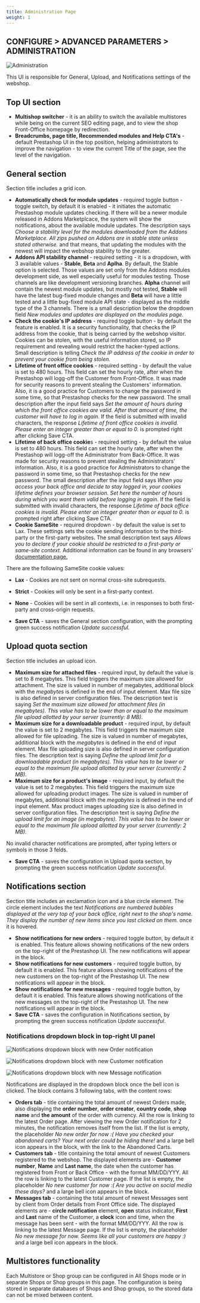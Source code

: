```yaml
---
title: Administration Page
weight: 1
---
```


## CONFIGURE > ADVANCED PARAMETERS > ADMINISTRATION

![Administration](static/img/configure-administration.png)

This UI is responsible for General, Upload, and Notifications settings of the webshop.

## Top UI section

- **Multishop switcher** - it is an ability to switch the available multistores while being on the current SEO editing page, and to view the shop Front-Office homepage by redirection.
- **Breadcrumbs, page title, Recommended modules and Help CTA's** - default Prestashop UI in the top position, helping administrators to improve the navigation - to view the current Title of the page, see the level of the navigation.

## General section

Section title includes a grid icon.

- **Automatically check for module updates** - required toggle button - toggle switch, by default it is enabled - it initiates the automatic Prestashop module updates checking. If there will be a newer module released in Addons Marketplcace, the system will show the notifications, about the available module updates. The description says _Choose a stability level for the modules downloaded from the Addons Marketplace. All zips pushed on Addons are in stable state unless stated otherwise._ and that means, that updating the modules with the newest will impact the webshop stability to the greater.
- **Addons API stability channel** - required setting - it is a dropdown, with 3 available values - **Stable**, **Beta** and **Aplha**. By default, the Stable option is selected. Those values are set only from the Addons modules development side, as well especially useful for modules testing. Those channels are like development versioning branches. **Alpha** channel will contain the newest module updates, but mostly not tested, **Stable** will have the latest bug-fixed module changes and **Beta** will have a little tested and a little bug-fixed module API state - displayed as the middle type of the 3 channels. There is a small description below the dropdown field _New modules and updates are displayed on the modules page._
- **Check the cookie's IP address** - required toggle button - by default the feature is enabled. It is a security functionality, that checks the IP address from the cookie, that is being carried by the webshop visitor. Cookies can be stolen, with the useful information stored, so IP requirement and revealing would restrict the hacker-typed actions. Small description is telling _Check the IP address of the cookie in order to prevent your cookie from being stolen._
- **Lifetime of front office cookies** - required setting - by default the value is set to 480 hours. This field can set the hourly rate, after when the Prestashop will logg-off the Customer from Front-Office. It was made for security reasons to prevent stealing the Customers' information. Also, it is a good practice for Customers to change the password in some time, so that Prestashop checks for the new password. The small description after the input field says _Set the amount of hours during which the front office cookies are valid. After that amount of time, the customer will have to log in again._ If the field is submitted with invalid characters, the response _Lifetime of front office cookies is invalid. Please enter an integer greater than or equal to 0._ is prompted right after clicking Save CTA. 
- **Lifetime of back office cookie**s - required setting - by default the value is set to 480 hours. This field can set the hourly rate, after when the Prestashop will logg-off the Administrator from Back-Office. It was made for security reasons to prevent stealing the Administrators' information. Also, it is a good practice for Administrators to change the password in some time, so that Prestashop checks for the new password. The small description after the input field says _When you access your back office and decide to stay logged in, your cookies lifetime defines your browser session. Set here the number of hours during which you want them valid before logging in again._ If the field is submitted with invalid characters, the response _Lifetime of back office cookies is invalid. Please enter an integer greater than or equal to 0._ is prompted right after clicking Save CTA. 
- **Cookie SameSite** - required dropdown - by default the value is set to Lax. These settings sets the cookie sending information to the third-party or the first-party websites. The small description text says _Allows you to declare if your cookie should be restricted to a first-party or same-site context._ Additional information can be found in any browsers' [documentation page.](https://developer.mozilla.org/en-US/docs/Web/HTTP/Headers/Set-Cookie/SameSite) 

There are the following SameSite cookie values:
  - **Lax** - Cookies are not sent on normal cross-site subrequests.
  - **Strict** - Cookies will only be sent in a first-party context.
  - **None** - Cookies will be sent in all contexts, i.e. in responses to both first-party and cross-origin requests. 

- **Save CTA** - saves the General section configuration, with the prompting green success notification _Update successful_.

## Upload quota section

Section title includes an upload icon.

- **Maximum size for attached files** - required input, by default the value is set to 8 megabytes. This field triggers the maximum size allowed for attachment. The size is valued in number of megabytes, additional block with the _megabytes_ is defined in the end of input element. Max file size is also defined in server configuration files. The description text is saying _Set the maximum size allowed for attachment files (in megabytes). This value has to be lower than or equal to the maximum file upload allotted by your server (currently: 8 MB)._
- **Maximum size for a downloadable product** - required input, by default the value is set to 2 megabytes. This field triggers the maximum size allowed for file uploading. The size is valued in number of megabytes, additional block with the _megabytes_ is defined in the end of input element. Max file uploading size is also defined in server configuration files. The description text is saying _Define the upload limit for a downloadable product (in megabytes). This value has to be lower or equal to the maximum file upload allotted by your server (currently: 2 MB)._
- **Maximum size for a product's image** - required input, by default the value is set to 2 megabytes. This field triggers the maximum size allowed for uploading product images. The size is valued in number of megabytes, additional block with the _megabytes_ is defined in the end of input element. Max product images uploading size is also defined in server configuration files. The description text is saying _Define the upload limit for an image (in megabytes). This value has to be lower or equal to the maximum file upload allotted by your server (currently: 2 MB)._

No invalid character notifications are prompted, after typing letters or symbols in those 3 felds. 

- **Save CTA** - saves the configuration in Upload quota section, by prompting the green success notification _Update successful_.

## Notifications section

Section title includes an exclamation icon and a blue circle element. The circle element includes the text _Notifications are numbered bubbles displayed at the very top of your back office, right next to the shop's name. They display the number of new items since you last clicked on them._ once it is hovered.

- **Show notifications for new orders** - required toggle button, by default it is enabled. This feature allows showing notifications of the new orders on the top-right of the Prestashop UI. The new notifications will appear in the block.
- **Show notifications for new customers** - required toggle button, by default it is enabled. This feature allows showing notifications of the new customers on the top-right of the Prestashop UI. The new notifications will appear in the block.
- **Show notifications for new messages** - required toggle button, by default it is enabled. This feature allows showing notifications of the new messages on the top-right of the Prestashop UI. The new notifications will appear in the block.
- **Save CTA** - saves the configuration in Notifications section, by prompting the green success notification _Update successful_.

### Notifications dropdown block in top-right UI panel

![Notifications dropdown block with new Order notification](static/img/notifications-dropdown-block.png)

![Notifications dropdown block with new Customer notification](static/img/new-customer.png)

![Notifications dropdown block with new Message notification](static/img/new-messages.png)

Notifications are displayed in the dropdown block once the bell icon is clicked. The block contains 3 following tabs, with the content rows:

  - **Orders tab** - title containing the total amount of newest Orders made, also displaying the **order number**, **order creator**, **country code**, **shop name** and **the amount** of the order with currency. All the row is linking to the latest Order page. After viewing the new Order notification for 2 minutes, the notification removes itself from the list. If the list is empty, the placeholder _No new order for now :( Have you checked your abandoned carts? Your next order could be hiding there!_ and a large bell icon appears in the block, with the link to the Abandoned Carts.
  - **Customers tab** - title containing the total amount of newest Customers registered to the webshop. The displayed elements are - **Customer number**, **Name** and **Last name**, the date when the customer has registered from Front or Back Office - with the format MM/DD/YYY. All the row is linking to the latest Customer page. If the list is empty, the placeholder _No new customer for now :( Are you active on social media these days?_ and a large bell icon appears in the block.
  - **Messages tab** - containing the total amount of newest Messages sent by client from Order details from Front Office side. The displayed elements are - **circle notification** element, **open** status indicator, **First** and **Last** name of the Customer, a **clock** icon and time, when the message has been sent - with the format MM/DD/YYY. All the row is linking to the latest Message page. If the list is empty, the placeholder _No new message for now. Seems like all your customers are happy :)_ and a large bell icon appears in the block.

## Multistores functionality

Each Multistore or Shop group can be configured in All Shops mode or in separate Shops or Shop groups in this page. The configuration is being stored in separate databases of Shops and Shop groups, so the stored data can not be mixed between content.
